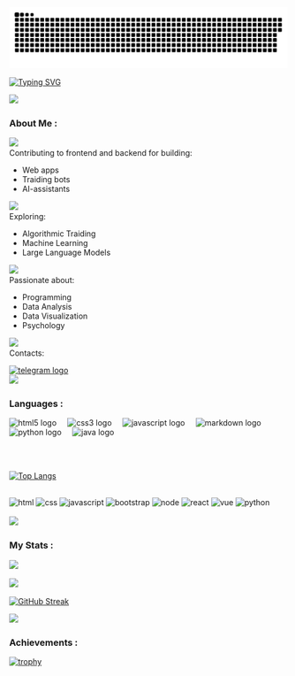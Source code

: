 <!--
## Hi there 👋

**unsigable/unsigable** is a ✨ _special_ ✨ repository because its `README.md` (this file) appears on your GitHub profile.

Here are some ideas to get you started:

- 🔭 I’m currently working on ...
- 🌱 I’m currently learning ...
- 👯 I’m looking to collaborate on ...
- 🤔 I’m looking for help with ...
- 💬 Ask me about ...
- 📫 How to reach me: ...
- 😄 Pronouns: ...
- ⚡ Fun fact: ...
-->

<p align="center">
 <img width="640" src="assets/github-snake.svg" alt="snake"/>
</p>

[![Typing SVG](https://readme-typing-svg.herokuapp.com?font=Fira+Code&size=32&pause=2000&color=33CF18&width=640&lines=Hello!+My+name+is+Eugene+%F0%9F%91%8B)](https://git.io/typing-svg)

<img src="https://user-images.githubusercontent.com/74038190/212284100-561aa473-3905-4a80-b561-0d28506553ee.gif">

### About Me :

<img src="https://user-images.githubusercontent.com/74038190/235223599-0eadbd7c-c916-4f24-af9d-9242730e6172.gif" width="75">&nbsp;<br>
Contributing to frontend and backend for building:
- Web apps
- Traiding bots
- AI-assistants

<img src="https://github.com/Anmol-Baranwal/Cool-GIFs-For-GitHub/assets/74038190/2c0eef4b-7b75-42bd-9722-4bea97a2d532" width="75">&nbsp;<br>
Exploring: 
- Algorithmic Traiding
- Machine Learning
- Large Language Models

<img src="https://github.com/Anmol-Baranwal/Cool-GIFs-For-GitHub/assets/74038190/2c79649a-b04c-4c78-998f-c126db48305c" width="75">&nbsp;<br>
Passionate about:
- Programming
- Data Analysis
- Data Visualization    
- Psychology   

<img src="https://github.com/Anmol-Baranwal/Cool-GIFs-For-GitHub/assets/74038190/6f564d9a-467a-4bba-ad3a-8527c8ab79ae" width="75">&nbsp;<br>
Contacts:
<div>
  <a href="https://t.me/iverse_developer" target="_blank">
    <img src="https://img.shields.io/static/v1?message=Telegram&logo=telegram&label=&color=2CA5E0&logoColor=white&labelColor=&style=for-the-badge" height="25" alt="telegram logo"  />
  </a>
</div>

<img src="https://user-images.githubusercontent.com/74038190/212284100-561aa473-3905-4a80-b561-0d28506553ee.gif">

### Languages :

<div align="left">
  <img src="https://cdn.jsdelivr.net/gh/devicons/devicon/icons/html5/html5-original.svg" height="40" alt="html5 logo" title="HTML5" />
  <img width="12" />
  <img src="https://cdn.jsdelivr.net/gh/devicons/devicon/icons/css3/css3-original.svg" height="40" alt="css3 logo" title="CSS3" />
  <img width="12" />
  <img src="https://cdn.jsdelivr.net/gh/devicons/devicon/icons/javascript/javascript-original.svg" height="40" alt="javascript logo" title="JavaScript" />
  <img width="12" />
  <img src="https://skillicons.dev/icons?i=md" height="40" alt="markdown logo" title="Markdown" />
  <img width="12" />
  <img src="https://skillicons.dev/icons?i=py" height="40" alt="python logo" title="Python" />
  <img width="12" />
  <img src="https://skillicons.dev/icons?i=java" height="40" alt="java logo" title="Java" />
</div>

<br><br>

[![Top Langs](https://github-readme-stats.vercel.app/api/top-langs/?username=unsigable&layout=pie&theme=transparent)](https://github.com/anuraghazra/github-readme-stats)

<br>

<div>
  <img src="https://github.com/Anmol-Baranwal/Cool-GIFs-For-GitHub/assets/74038190/29fd6286-4e7b-4d6c-818f-c4765d5e39a9" width="100" alt="html">
  <img src="https://github.com/Anmol-Baranwal/Cool-GIFs-For-GitHub/assets/74038190/67f477ed-6624-42da-99f0-1a7b1a16eecb" width="100" alt="css">
  <img src="https://user-images.githubusercontent.com/74038190/212257454-16e3712e-945a-4ca2-b238-408ad0bf87e6.gif" width="100" alt="javascript">
  <img src="https://user-images.githubusercontent.com/74038190/212280805-9bcb336b-8c55-46a8-abf8-ff286ab55472.gif" width="100" alt="bootstrap">
  <img src="https://user-images.githubusercontent.com/74038190/212257460-738ff738-247f-4445-a718-cdd0ca76e2db.gif" width="100" alt="node">
  <img src="https://user-images.githubusercontent.com/74038190/212257467-871d32b7-e401-42e8-a166-fcfd7baa4c6b.gif" width="100" alt="react">
  <img src="https://user-images.githubusercontent.com/74038190/212257463-4d082cb4-7483-4eaf-bc25-6dde2628aabd.gif" width="100" alt="vue">
<!--   <img src="https://user-images.githubusercontent.com/74038190/212280823-79088828-a258-4a4d-8d6c-96315d5a07af.gif" width="100" alt="angular"> -->
  <img src="https://user-images.githubusercontent.com/74038190/212257472-08e52665-c503-4bd9-aa20-f5a4dae769b5.gif" width="100" alt="python">
<!--   <img src="https://user-images.githubusercontent.com/74038190/212257465-7ce8d493-cac5-494e-982a-5a9deb852c4b.gif" width="100" alt="vscode"> -->
<!--   <img src="https://user-images.githubusercontent.com/74038190/212281756-450d3ffa-9335-4b98-a965-db8a18fee927.gif" width="100" alt="sublime"> -->
<!--   <img src="https://user-images.githubusercontent.com/74038190/212257468-1e9a91f1-b626-4baa-b15d-5c385dfa7ed2.gif" width="100" alt="github"> -->
<!--   <img src="https://user-images.githubusercontent.com/74038190/212281775-b468df30-4edc-4bf8-a4ee-f52e1aaddc86.gif" width="100" alt="git"> -->
</div>

<br>

<img src="https://user-images.githubusercontent.com/74038190/212284100-561aa473-3905-4a80-b561-0d28506553ee.gif">

### My Stats :

<!-- Карточка профиля: -->
![](http://github-profile-summary-cards.vercel.app/api/cards/profile-details?username=unsigable&theme=transparent)

<!-- Статистика профиля: -->
![](http://github-profile-summary-cards.vercel.app/api/cards/stats?username=unsigable&theme=transparent)

<!-- Данные по коммитам за сутки: -->
<!-- ![](http://github-profile-summary-cards.vercel.app/api/cards/productive-time?username=unsigable&theme=github_dark&utcOffset=8) -->

<!-- Статистика языков в коммитах + Статистика языков в репозиториях: -->
<!-- ![](http://github-profile-summary-cards.vercel.app/api/cards/repos-per-language?username=unsigable&theme=github_dark) ![](http://github-profile-summary-cards.vercel.app/api/cards/most-commit-language?username=unsigable&theme=github_dark) -->

[![GitHub Streak](https://github-readme-streak-stats.herokuapp.com?user=unsigable&theme=transparent&hide_border=true)](https://git.io/streak-stats) 

<img src="https://user-images.githubusercontent.com/74038190/212284100-561aa473-3905-4a80-b561-0d28506553ee.gif">

### Achievements :

[![trophy](https://github-profile-trophy.vercel.app/?username=unsigable&theme=matrix&margin-w=15&rank=-SECRET)](https://github.com/unsigable/github-profile-trophy) 

<br><br>

<!-- [![Readme Quotes](https://quotes-github-readme.vercel.app/api?border=true&theme=dark?border=true)](https://github.com/piyushsuthar/github-readme-quotes) -->
